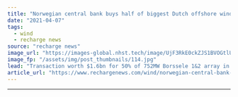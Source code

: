 ```yaml
---
title: "Norwegian central bank buys half of biggest Dutch offshore wind farm from Orsted"
date: "2021-04-07"
tags: 
  - wind
  - recharge news
source: "recharge news"
image_url: "https://images-global.nhst.tech/image/UjF3RkE0ckZJS1BVOGtlU2JybUs2OVpzejU5MlFMYUhEamZiTzZ3elFoWT0=/nhst/binary/d37a35a831208d9bf673658b5275a79c"
image_fp: "/assets/img/post_thumbnails/114.jpg"
lead: "Transaction worth $1.6bn for 50% of 752MW Borssele 1&2 array in North Sea expected to close in the summer"
article_url: "https://www.rechargenews.com/wind/norwegian-central-bank-buys-half-of-biggest-dutch-offshore-wind-farm-from-orsted/2-1-991898"
---
```


---
